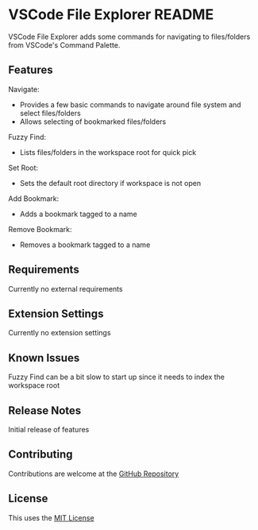 # VSCode File Explorer README
VSCode File Explorer adds some commands for navigating to files/folders from VSCode's Command Palette. 

## Features

Navigate: 
* Provides a few basic commands to navigate around file system and select files/folders
* Allows selecting of bookmarked files/folders

Fuzzy Find:
* Lists files/folders in the workspace root for quick pick

Set Root:
* Sets the default root directory if workspace is not open

Add Bookmark:
* Adds a bookmark tagged to a name

Remove Bookmark: 
* Removes a bookmark tagged to a name

## Requirements

Currently no external requirements

## Extension Settings

Currently no extension settings

## Known Issues

Fuzzy Find can be a bit slow to start up since it needs to index the workspace root

## Release Notes

Initial release of features

## Contributing
Contributions are welcome at the [GitHub Repository](https://github.com/julwrites/VSCode_FileExplorer)

## License
This uses the [MIT License](https://github.com/julwrites/VSCode_FileExplorer/blob/master/LICENSE) 
